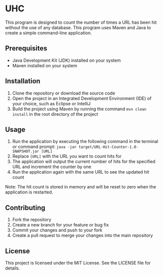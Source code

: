 # UHC

This program is designed to count the number of times a URL has been hit without the use of any database. This program uses Maven and Java to create a simple command-line application.

## Prerequisites

- Java Development Kit (JDK) installed on your system
- Maven installed on your system

## Installation

1. Clone the repository or download the source code
2. Open the project in an Integrated Development Environment (IDE) of your choice, such as Eclipse or IntelliJ
3. Build the project using Maven by running the command `mvn clean install` in the root directory of the project

## Usage

1. Run the application by executing the following command in the terminal or command prompt: `java -jar target/URL-Hit-Counter-1.0-SNAPSHOT.jar [URL]`
2. Replace `[URL]` with the URL you want to count hits for
3. The application will output the current number of hits for the specified URL and increment the counter by one
4. Run the application again with the same URL to see the updated hit count

Note: The hit count is stored in memory and will be reset to zero when the application is restarted.

## Contributing

1. Fork the repository
2. Create a new branch for your feature or bug fix
3. Commit your changes and push to your fork
4. Create a pull request to merge your changes into the main repository

## License

This project is licensed under the MIT License. See the LICENSE file for details.
